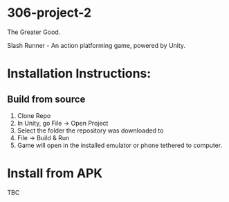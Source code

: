 306-project-2
=============

The Greater Good.

Slash Runner - An action platforming game, powered by Unity.

# Installation Instructions:

## Build from source
1. Clone Repo
2. In Unity, go File -> Open Project
3. Select the folder the repository was downloaded to
4. File -> Build & Run
5. Game will open in the installed emulator or phone tethered to computer.

# Install from APK

TBC
